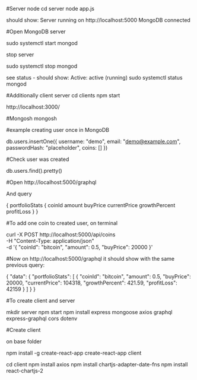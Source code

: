 #Server node cd servernode app.jsshould show:Server running on http://localhost:5000MongoDB connected#Open MongoDB serversudo systemctl start mongodstop serversudo systemctl stop mongodsee status - should show:        Active: active (running)sudo systemctl status mongod#Additionally client servercd clientsnpm starthttp://localhost:3000/#Mongoshmongosh#example creating user once in MongoDBdb.users.insertOne({  username: "demo",  email: "demo@example.com",  passwordHash: "placeholder",  coins: []})#Check user was createddb.users.find().pretty()#Open  http://localhost:5000/graphqlAnd query{  portfolioStats {    coinId    amount    buyPrice    currentPrice    growthPercent    profitLoss  }}#To add one coin to created user, on terminalcurl -X POST http://localhost:5000/api/coins \  -H "Content-Type: application/json" \  -d '{    "coinId": "bitcoin",    "amount": 0.5,    "buyPrice": 20000  }'#Now on http://localhost:5000/graphql it should show with the same previous query:{  "data": {    "portfolioStats": [      {        "coinId": "bitcoin",        "amount": 0.5,        "buyPrice": 20000,        "currentPrice": 104318,        "growthPercent": 421.59,        "profitLoss": 42159      }    ]  }}#To create client and servermkdir servernpm startnpm install express mongoose axios graphql express-graphql cors dotenv#Create clienton base foldernpm install -g create-react-appcreate-react-app clientcd  clientnpm install axiosnpm install chartjs-adapter-date-fnsnpm install react-chartjs-2